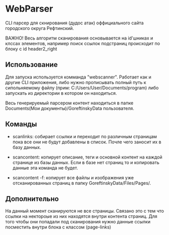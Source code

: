 # WebParser

CLI парсер для скнирования (дудос атак) оффициального сайта городского округа Рефтинский.

ВАЖНО! Весь алгоритм сканирования основывается на id'шниках и клссах элементов, например поиск ссылок подстраниц происходит по блоку с id header2_right

Использование
-------------------------
Для запуска используется комманда "webscanner". Работает как и другие CLI приложения, либо нужно прописывать полный путь к сипольняемому файлу (прим: C:/Users/User/Documents/program) либо запускать из директории в котором он находиться.

Весь генерируемый парсером контент находиться в папке Documents(Мои документы)/GoreftinskyData пользователя.

Команды
------------------------------------------
- scanlinks: cобирает ссылки и переходит по различным страницам пока все они не будут добавлены в список. Почле чего заносит их в базу данных.

- scancontent: копирует описание, теги и основной контент на каждой странице из базы данных. Если в базе нет страниц то и копировать данные эта команда не будет.

- scancontent -f: копирует все файлы и изображения уже отсканированных страниц в папку GoreftinskyData/Files/Pages/.

Дополнительно
----------------------
На данный момент сканируются не все страницы. Связано это с тем что ссылки на нектороые из них находятся внутри контента страниц. Для того чтобы они попадали под сканирования нужно данные ссылки посместить внутри блока с классом (page-links)
